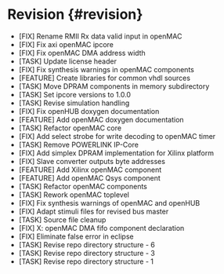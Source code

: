 Revision {#revision}
========

- [FIX] Rename RMII Rx data valid input in openMAC
- [FIX] Fix axi openMAC ipcore
- [FIX] Fix openMAC DMA address width
- [TASK] Update license header
- [FIX] Fix synthesis warnings in openMAC components
- [FEATURE] Create libraries for common vhdl sources
- [TASK] Move DPRAM components in memory subdirectory
- [TASK] Set ipcore versions to 1.0.0
- [TASK] Revise simulation handling
- [FIX] Fix openHUB doxygen documentation
- [FEATURE] Add openMAC doxygen documentation
- [TASK] Refactor openMAC core
- [FIX] Add select strobe for write decoding to openMAC timer
- [TASK] Remove POWERLINK IP-Core
- [FIX] Add simplex DPRAM implementation for Xilinx platform
- [FIX] Slave converter outputs byte addresses
- [FEATURE] Add Xilinx openMAC component
- [FEATURE] Add openMAC Qsys component
- [TASK] Refactor openMAC components
- [TASK] Rework openMAC toplevel
- [FIX] Fix synthesis warnings of openMAC and openHUB
- [FIX] Adapt stimuli files for revised bus master
- [TASK] Source file cleanup
- [FIX] X: openMAC DMA fifo component declaration
- [FIX] Eliminate false error in eclipse
- [TASK] Revise repo directory structure - 6
- [TASK] Revise repo directory structure - 3
- [TASK] Revise repo directory structure - 1
